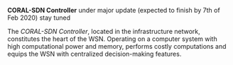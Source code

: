 **CORAL-SDN Controller**
 under major update (expected to finish by 7th of Feb 2020) stay tuned

The *CORAL-SDN Controller*, located in the infrastructure network, constitutes the heart of the WSN. 
Operating on a computer system with high computational power and memory, performs costly computations and equips the WSN with centralized decision-making features. 


